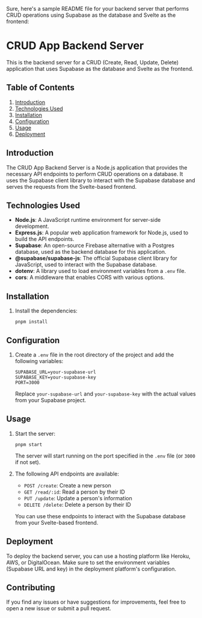 Sure, here's a sample README file for your backend server that performs CRUD operations using Supabase as the database and Svelte as the frontend:

# CRUD App Backend Server

This is the backend server for a CRUD (Create, Read, Update, Delete) application that uses Supabase as the database and Svelte as the frontend.

## Table of Contents
1. [Introduction](#introduction)
2. [Technologies Used](#technologies-used)
3. [Installation](#installation)
4. [Configuration](#configuration)
5. [Usage](#usage)
6. [Deployment](#deployment)

## Introduction
The CRUD App Backend Server is a Node.js application that provides the necessary API endpoints to perform CRUD operations on a database. It uses the Supabase client library to interact with the Supabase database and serves the requests from the Svelte-based frontend.

## Technologies Used
- **Node.js**: A JavaScript runtime environment for server-side development.
- **Express.js**: A popular web application framework for Node.js, used to build the API endpoints.
- **Supabase**: An open-source Firebase alternative with a Postgres database, used as the backend database for this application.
- **@supabase/supabase-js**: The official Supabase client library for JavaScript, used to interact with the Supabase database.
- **dotenv**: A library used to load environment variables from a `.env` file.
- **cors**: A middleware that enables CORS with various options.

## Installation
1. Install the dependencies:
   ```
   pnpm install
   ```

## Configuration
1. Create a `.env` file in the root directory of the project and add the following variables:
   ```
   SUPABASE_URL=your-supabase-url
   SUPABASE_KEY=your-supabase-key
   PORT=3000
   ```
   Replace `your-supabase-url` and `your-supabase-key` with the actual values from your Supabase project.

## Usage
1. Start the server:
   ```
   pnpm start
   ```
   The server will start running on the port specified in the `.env` file (or `3000` if not set).

2. The following API endpoints are available:
   - `POST /create`: Create a new person
   - `GET /read/:id`: Read a person by their ID
   - `PUT /update`: Update a person's information
   - `DELETE /delete`: Delete a person by their ID

   You can use these endpoints to interact with the Supabase database from your Svelte-based frontend.

## Deployment
To deploy the backend server, you can use a hosting platform like Heroku, AWS, or DigitalOcean. Make sure to set the environment variables (Supabase URL and key) in the deployment platform's configuration.

## Contributing
If you find any issues or have suggestions for improvements, feel free to open a new issue or submit a pull request.

